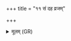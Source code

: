 +++
title = "११ सं दह व्रजम्"

+++
<details><summary>मूलम् (GR)</summary>

सं दह व्रजं यथा  
वसुधा वसु वर्तयत् ।  
यं विष प्रसर्पसि  
सम् अग्निर् इव तं दह ॥
</details>